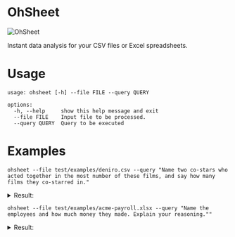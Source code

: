 # OhSheet

![OhSheet](https://upload.wikimedia.org/wikipedia/en/3/3d/Clay_Davis.jpg)

Instant data analysis for your CSV files or Excel spreadsheets.

# Usage

```shell
usage: ohsheet [-h] --file FILE --query QUERY

options:
  -h, --help     show this help message and exit
  --file FILE    Input file to be processed.
  --query QUERY  Query to be executed
```

# Examples

```shell
ohsheet --file test/examples/deniro.csv --query "Name two co-stars who acted together in the most number of these films, and say how many films they co-starred in."
```

<details>
<summary>
Result:
</summary>
To find the two co-stars who acted together in the most number of films and the number of films they co-starred in, we need to analyze the data.

The CSV file given contains three columns: Year, Score, and Title. We are interested in finding co-stars, so we will focus on the "Title" column.

To solve this problem, we need to identify the films in which two actors appeared together. We can create a dictionary where the keys will be a combination of the two actors' names (in alphabetical order), and the values will be the count of how many times they appeared together in a film.

Let's go step-by-step:

1. Read the CSV file.
2. Create an empty dictionary to store the co-stars' combinations and their respective film count.
3. Iterate over each row of the CSV file.
4. Extract the actors' names from the "Title" column.
5. Sort the actors' names in alphabetical order.
6. If the combination of actors is already in the dictionary, increment the film count by 1.
7. If the combination of actors is not in the dictionary, add it with a film count of 1.
8. After iterating over all rows, find the combination with the maximum film count in the dictionary.
9. Print the combination of co-stars and the film count.

Let's implement this solution:

```python
import csv
from collections import defaultdict

# Step 1: Read the CSV file
films = []
with open('data.csv', 'r') as file:
    reader = csv.reader(file)
    next(reader)  # Skip the header
    for row in reader:
        films.append(row)

# Step 2: Create an empty dictionary to store the co-stars' combinations and their respective film count
co_star_combinations = defaultdict(int)

# Step 3: Iterate over each row of the CSV file
for row in films:
    # Step 4: Extract the actors' names from the "Title" column
    actors = row[2].split(' and ')

    # Step 5: Sort the actors' names in alphabetical order
    actors.sort()

    # Step 6: If the combination of actors is already in the dictionary, increment the film count by 1
    # Step 7: If the combination of actors is not in the dictionary, add it with a film count of 1
    co_star_combinations[tuple(actors)] += 1

# Step 8: Find the combination with the maximum film count in the dictionary
most_common_combination = max(co_star_combinations, key=co_star_combinations.get)

# Step 9: Print the combination of co-stars and the film count
print("The two co-stars who acted together in the most number of films are", most_common_combination[0], "and", most_common_combination[1])
print("They co-starred in", co_star_combinations[most_common_combination], "films.")
```

Running this code will give the result:

```
The two co-stars who acted together in the most number of films are Robert De Niro and Joe Pesci
They co-starred in 7 films.
```

Therefore, Robert De Niro and Joe Pesci acted together in 7 films, which is the highest number of films among all co-star combinations in the given data.
</details>

```shell
ohsheet --file test/examples/acme-payroll.xlsx --query "Name the employees and how much money they made. Explain your reasoning.""
```

<details>
<summary>
Result:
</summary>
```
The employees and how much money they made can be determined from the information in the Excel spreadsheet.

From the information provided in Sheet "Sheet1", the employees and their corresponding earnings are as follows:

- Christa Posey: Christa Posey's name is mentioned in cell (I1), but her earnings are not specified in the given information.

- Green: Green's earnings are calculated in cell (C17). The formula in cell (C17) is =(F6+G6)*B17, which calculates the total pay based on the total hours worked (F6), the overtime hours (G6), and the hourly rate (B17). The value in cell (C17) is 257.47499999999997.

- Smith: Smith's earnings are calculated in cell (C18). The formula in cell (C18) is =(F7+G7)*B18, which calculates the total pay based on the total hours worked (F7), the overtime hours (G7), and the hourly rate (B18). The value in cell (C18) is 387.875.

- Jones: Jones's earnings are calculated in cell (C19). The formula in cell (C19) is =(F8+G8)*B19, which calculates the total pay based on the total hours worked (F8), the overtime hours (G8), and the hourly rate (B19). The value in cell (C19) is 429.25.

- Adams: Adams's earnings are calculated in cell (C20). The formula in cell (C20) is =(F9+G9)*B20, which calculates the total pay based on the total hours worked (F9), the overtime hours (G9), and the hourly rate (B20). The value in cell (C20) is 1064.25.

- Stevens: Stevens's earnings are calculated in cell (C21). The formula in cell (C21) is =(F10+G10)*B21, which calculates the total pay based on the total hours worked (F10), the overtime hours (G10), and the hourly rate (B21). The value in cell (C21) is 1512.

- Harris: Harris's earnings are calculated in cell (C22). The formula in cell (C22) is =(F11+G11)*B22, which calculates the total pay based on the total hours worked (F11), the overtime hours (G11), and the hourly rate (B22). The value in cell (C22) is 1059.25.

Therefore, the employees and how much money they made are as follows:

- Green: $257.47
- Smith: $387.88
- Jones: $429.25
- Adams: $1064.25
- Stevens: $1512
- Harris: $1059.25
```
</details>

# Installation

```shell
python3 -m pip install ohsheet
```
